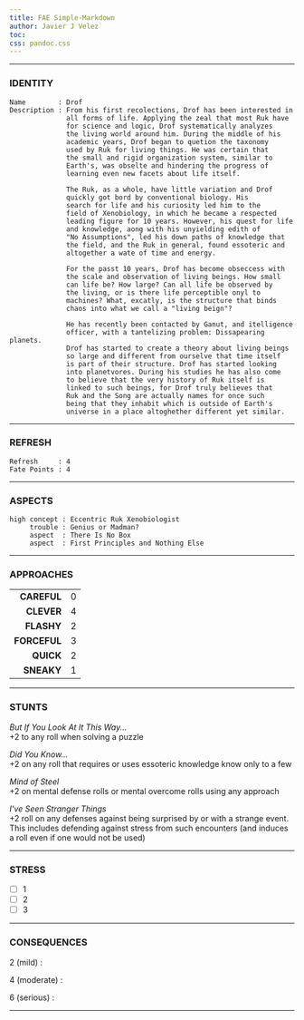 ```yaml
---
title: FAE Simple-Markdown
author: Javier J Velez
toc:
css: pandoc.css
---
```


---

### IDENTITY

```
Name        : Drof
Description : From his first recolections, Drof has been interested in
	          all forms of life. Applying the zeal that most Ruk have
			  for science and logic, Drof systematically analyzes
			  the living world around him. During the middle of his
			  academic years, Drof began to quetion the taxonomy
			  used by Ruk for living things. He was certain that
			  the small and rigid organization system, similar to
			  Earth's, was obselte and hindering the progress of 
			  learning even new facets about life itself.
			  
			  The Ruk, as a whole, have little variation and Drof
			  quickly got bord by conventional biology. His
			  search for life and his curiosity led him to the
			  field of Xenobiology, in which he became a respected
			  leading figure for 10 years. However, his quest for life
			  and knowledge, aong with his unyielding edith of 
			  "No Assumptions", led his down paths of knowledge that
			  the field, and the Ruk in general, found essoteric and
			  altogether a wate of time and energy.
			  
			  For the passt 10 years, Drof has become obseccess with
			  the scale and observation of living beings. How small
			  can life be? How large? Can all life be observed by
			  the living, or is there life perceptible onyl to
			  machines? What, excatly, is the structure that binds
			  chaos into what we call a "living beign"? 
			  
			  He has recently been contacted by Ganut, and itelligence
			  officer, with a tantelizing problem: Dissapearing planets.
			  Drof has started to create a theory about living beings
			  so large and different from ourselve that time itself
			  is part of their structure. Drof has started looking
			  into planetvores. During his studies he has also come
			  to believe that the very history of Ruk itself is
			  linked to such beings, for Drof truly believes that
			  Ruk and the Song are actually names for once such
			  being that they inhabit which is outside of Earth's
			  universe in a place altoghether different yet similar.
```

---

### REFRESH

```
Refresh     : 4
Fate Points : 4
```

---

### ASPECTS

```
high concept : Eccentric Ruk Xenobiologist
     trouble : Genius or Madman?
	 aspect  : There Is No Box
	 aspect  : First Principles and Nothing Else
```

---

### APPROACHES

| | |
| ----------: | :---------------- |
|**CAREFUL**  | 0 |
|**CLEVER**   | 4 |
|**FLASHY**   | 2 |
|**FORCEFUL** | 3 |
|**QUICK**    | 2 |
|**SNEAKY**   | 1 |

---

### STUNTS

_But If You Look At It This Way..._\
+2 to any roll when solving a puzzle

_Did You Know..._\
+2 on any roll that requires or uses essoteric knowledge know only to a few

_Mind of Steel_\
+2 on mental defense rolls or mental overcome rolls using any approach

_I've Seen Stranger Things_\
+2 roll on any defenses against being surprised by or with a strange event. This includes defending against stress from such encounters (and induces a roll even if one would not be used)

---

### STRESS

- [ ] 1
- [ ] 2
- [ ] 3

---

### CONSEQUENCES

2 (mild)
:

4 (moderate)
:

6 (serious)
:

---

